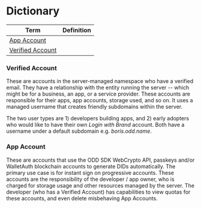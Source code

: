 # Dictionary

| Term               | Definition |
|--------------------|------------|
| [App Account]      |            |
| [Verified Account] |            |

### Verified Account

These are accounts in the server-managed namespace who have a verified email. They have a relationship with the entity running the server -- which might be for a business, an app, or a service provider. These accounts are responsible for their apps, app accounts, storage used, and so on. It uses a managed username that creates friendly subdomains within the server.

The two user types are 1) developers building apps, and 2) early adopters who would like to have their own _Login with Brand_ account. Both have a username under a default subdomain e.g. _boris.odd.name_.

### App Account

These are accounts that use the ODD SDK WebCrypto API, passkeys and/or WalletAuth blockchain accounts to generate DIDs automatically. The primary use case is for instant sign on progressive accounts. These accounts are the responsibility of the developer / app owner, who is charged for storage usage and other resources managed by the server. The developer (who has a Verified Account) has capabilities to view quotas for these accounts, and even delete misbehaving App Accounts.

<!-- Internal Links -->

[App Account]: #app-account
[Verified Account]: #verified-account
